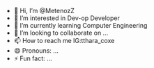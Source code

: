 - 👋 Hi, I’m @MetenozZ
- 👀 I’m interested in Dev-op Developer
- 🌱 I’m currently learning Computer Engineering
- 💞️ I’m looking to collaborate on ...
- 📫 How to reach me IG:tthara_coxe
- 😄 Pronouns: ...
- ⚡ Fun fact: ...

<!---
MetenozZ/MetenozZ is a ✨ special ✨ repository because its `README.md` (this file) appears on your GitHub profile.
You can click the Preview link to take a look at your changes.
--->

